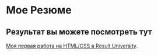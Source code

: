 # Мое Резюме

## Результат вы можете посмотреть тут 

[Моя первая работа на HTML/CSS в Result University](https://ururu42.github.io/resume/resume.html).
